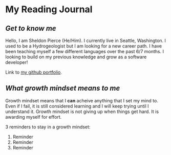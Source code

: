 # My Reading Journal

## *Get to know me*
Hello, I am Sheldon Pierce (He/Him). I currently live in Seattle, Washington. I used to be a Hydrogeologist but I am looking for a new career path. I have been teaching myself a few different languages over the past 6/7 months. I looking to build on my previous knowledge and grow as a software developer!

Link to [my github portfolio](https://pages.github/Sheldon-Pierce).

## *What growth mindset means to me*
Growth mindset means that I **can** acheive anything that I set my mind to. Even if I fail, it is still considered learning and I will keep trying until I understand it. Growth mindset is not giving up when things get hard. It is awarding myself for effort.

3 reminders to stay in a growth mindset:
1. Reminder
2. Reminder
3. Reminder
